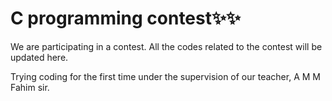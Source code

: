 # C programming  contest✨✨

We are participating in a contest.
All the codes related to the contest will be updated here.

Trying coding for the first time under the supervision of our teacher, A M M Fahim sir.
